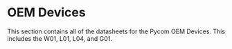 # OEM Devices

This section contains all of the datasheets for the Pycom OEM Devices. This includes the W01, L01, L04, and G01.
